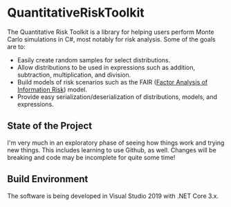 # QuantitativeRiskToolkit
The Quantitative Risk Toolkit is a library for helping users perform Monte Carlo simulations in C#, most notably for risk analysis.  Some of the goals are to:
- Easily create random samples for select distributions.
- Allow distributions to be used in expressions such as addition, subtraction, multiplication, and division.
- Build models of risk scenarios such as the FAIR ([Factor Analysis of Information Risk](https://www.fairinstitute.org/)) model.
- Provide easy serialization/deserialization of distributions, models, and expressions.

## State of the Project
I'm very much in an exploratory phase of seeing how things work and trying new things.  This includes learning to use Github, as well.  Changes will be breaking and code may be incomplete for quite some time!

## Build Environment
The software is being developed in Visual Studio 2019 with .NET Core 3.x.
